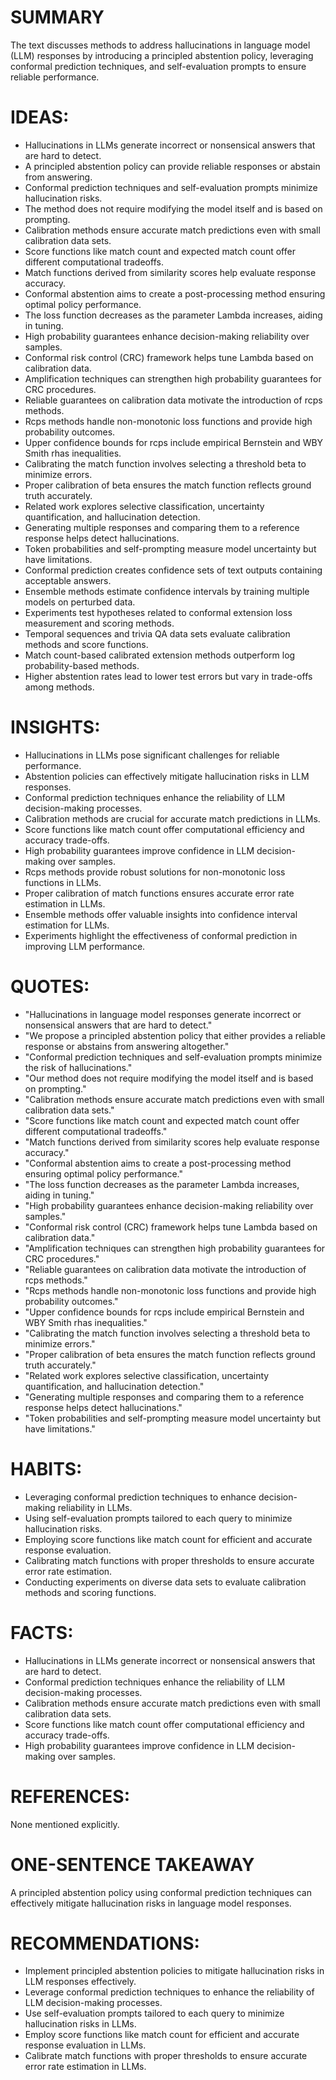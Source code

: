 # SUMMARY
The text discusses methods to address hallucinations in language model (LLM) responses by introducing a principled abstention policy, leveraging conformal prediction techniques, and self-evaluation prompts to ensure reliable performance.

# IDEAS:
- Hallucinations in LLMs generate incorrect or nonsensical answers that are hard to detect.
- A principled abstention policy can provide reliable responses or abstain from answering.
- Conformal prediction techniques and self-evaluation prompts minimize hallucination risks.
- The method does not require modifying the model itself and is based on prompting.
- Calibration methods ensure accurate match predictions even with small calibration data sets.
- Score functions like match count and expected match count offer different computational tradeoffs.
- Match functions derived from similarity scores help evaluate response accuracy.
- Conformal abstention aims to create a post-processing method ensuring optimal policy performance.
- The loss function decreases as the parameter Lambda increases, aiding in tuning.
- High probability guarantees enhance decision-making reliability over samples.
- Conformal risk control (CRC) framework helps tune Lambda based on calibration data.
- Amplification techniques can strengthen high probability guarantees for CRC procedures.
- Reliable guarantees on calibration data motivate the introduction of rcps methods.
- Rcps methods handle non-monotonic loss functions and provide high probability outcomes.
- Upper confidence bounds for rcps include empirical Bernstein and WBY Smith rhas inequalities.
- Calibrating the match function involves selecting a threshold beta to minimize errors.
- Proper calibration of beta ensures the match function reflects ground truth accurately.
- Related work explores selective classification, uncertainty quantification, and hallucination detection.
- Generating multiple responses and comparing them to a reference response helps detect hallucinations.
- Token probabilities and self-prompting measure model uncertainty but have limitations.
- Conformal prediction creates confidence sets of text outputs containing acceptable answers.
- Ensemble methods estimate confidence intervals by training multiple models on perturbed data.
- Experiments test hypotheses related to conformal extension loss measurement and scoring methods.
- Temporal sequences and trivia QA data sets evaluate calibration methods and score functions.
- Match count-based calibrated extension methods outperform log probability-based methods.
- Higher abstention rates lead to lower test errors but vary in trade-offs among methods.

# INSIGHTS:
- Hallucinations in LLMs pose significant challenges for reliable performance.
- Abstention policies can effectively mitigate hallucination risks in LLM responses.
- Conformal prediction techniques enhance the reliability of LLM decision-making processes.
- Calibration methods are crucial for accurate match predictions in LLMs.
- Score functions like match count offer computational efficiency and accuracy trade-offs.
- High probability guarantees improve confidence in LLM decision-making over samples.
- Rcps methods provide robust solutions for non-monotonic loss functions in LLMs.
- Proper calibration of match functions ensures accurate error rate estimation in LLMs.
- Ensemble methods offer valuable insights into confidence interval estimation for LLMs.
- Experiments highlight the effectiveness of conformal prediction in improving LLM performance.

# QUOTES:
- "Hallucinations in language model responses generate incorrect or nonsensical answers that are hard to detect."
- "We propose a principled abstention policy that either provides a reliable response or abstains from answering altogether."
- "Conformal prediction techniques and self-evaluation prompts minimize the risk of hallucinations."
- "Our method does not require modifying the model itself and is based on prompting."
- "Calibration methods ensure accurate match predictions even with small calibration data sets."
- "Score functions like match count and expected match count offer different computational tradeoffs."
- "Match functions derived from similarity scores help evaluate response accuracy."
- "Conformal abstention aims to create a post-processing method ensuring optimal policy performance."
- "The loss function decreases as the parameter Lambda increases, aiding in tuning."
- "High probability guarantees enhance decision-making reliability over samples."
- "Conformal risk control (CRC) framework helps tune Lambda based on calibration data."
- "Amplification techniques can strengthen high probability guarantees for CRC procedures."
- "Reliable guarantees on calibration data motivate the introduction of rcps methods."
- "Rcps methods handle non-monotonic loss functions and provide high probability outcomes."
- "Upper confidence bounds for rcps include empirical Bernstein and WBY Smith rhas inequalities."
- "Calibrating the match function involves selecting a threshold beta to minimize errors."
- "Proper calibration of beta ensures the match function reflects ground truth accurately."
- "Related work explores selective classification, uncertainty quantification, and hallucination detection."
- "Generating multiple responses and comparing them to a reference response helps detect hallucinations."
- "Token probabilities and self-prompting measure model uncertainty but have limitations."

# HABITS:
- Leveraging conformal prediction techniques to enhance decision-making reliability in LLMs.
- Using self-evaluation prompts tailored to each query to minimize hallucination risks.
- Employing score functions like match count for efficient and accurate response evaluation.
- Calibrating match functions with proper thresholds to ensure accurate error rate estimation.
- Conducting experiments on diverse data sets to evaluate calibration methods and scoring functions.

# FACTS:
- Hallucinations in LLMs generate incorrect or nonsensical answers that are hard to detect.
- Conformal prediction techniques enhance the reliability of LLM decision-making processes.
- Calibration methods ensure accurate match predictions even with small calibration data sets.
- Score functions like match count offer computational efficiency and accuracy trade-offs.
- High probability guarantees improve confidence in LLM decision-making over samples.

# REFERENCES:
None mentioned explicitly.

# ONE-SENTENCE TAKEAWAY
A principled abstention policy using conformal prediction techniques can effectively mitigate hallucination risks in language model responses.

# RECOMMENDATIONS:
- Implement principled abstention policies to mitigate hallucination risks in LLM responses effectively.
- Leverage conformal prediction techniques to enhance the reliability of LLM decision-making processes.
- Use self-evaluation prompts tailored to each query to minimize hallucination risks in LLMs.
- Employ score functions like match count for efficient and accurate response evaluation in LLMs.
- Calibrate match functions with proper thresholds to ensure accurate error rate estimation in LLMs.
